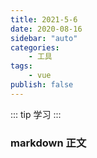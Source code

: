 ```yaml
---
title: 2021-5-6
date: 2020-08-16
sidebar: "auto"
categories:
    - 工具
tags:
    - vue
publish: false
---
```


::: tip
学习
:::

<!-- more -->

### markdown 正文
